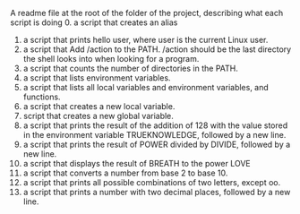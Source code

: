 A readme file at the root of the folder of the project, describing what each script is doing
0.  a script that creates an alias
1.  a script that prints hello user, where user is the current Linux user.
2. a script that Add /action to the PATH. /action should be the last directory the shell looks into when looking for a program.
3. a script that counts the number of directories in the PATH.
4. a script that lists environment variables.
5. a script that lists all local variables and environment variables, and functions.
6.  a script that creates a new local variable.
7.  script that creates a new global variable.
8. a script that prints the result of the addition of 128 with the value stored in the environment variable TRUEKNOWLEDGE, followed by a new line.
9.  a script that prints the result of POWER divided by DIVIDE, followed by a new line.
10. a script that displays the result of BREATH to the power LOVE
11.  a script that converts a number from base 2 to base 10.
12. a script that prints all possible combinations of two letters, except oo.
13. a script that prints a number with two decimal places, followed by a new line.
